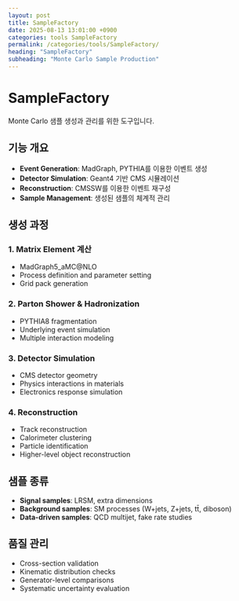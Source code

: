 ```yaml
---
layout: post
title: SampleFactory
date: 2025-08-13 13:01:00 +0900
categories: tools SampleFactory
permalink: /categories/tools/SampleFactory/
heading: "SampleFactory"
subheading: "Monte Carlo Sample Production"
---
```


# SampleFactory

Monte Carlo 샘플 생성과 관리를 위한 도구입니다.

## 기능 개요
- **Event Generation**: MadGraph, PYTHIA를 이용한 이벤트 생성
- **Detector Simulation**: Geant4 기반 CMS 시뮬레이션
- **Reconstruction**: CMSSW를 이용한 이벤트 재구성
- **Sample Management**: 생성된 샘플의 체계적 관리

## 생성 과정
### 1. Matrix Element 계산
- MadGraph5_aMC@NLO
- Process definition and parameter setting
- Grid pack generation

### 2. Parton Shower & Hadronization  
- PYTHIA8 fragmentation
- Underlying event simulation
- Multiple interaction modeling

### 3. Detector Simulation
- CMS detector geometry
- Physics interactions in materials
- Electronics response simulation

### 4. Reconstruction
- Track reconstruction
- Calorimeter clustering  
- Particle identification
- Higher-level object reconstruction

## 샘플 종류
- **Signal samples**: LRSM, extra dimensions
- **Background samples**: SM processes (W+jets, Z+jets, tt̄, diboson)
- **Data-driven samples**: QCD multijet, fake rate studies

## 품질 관리
- Cross-section validation
- Kinematic distribution checks
- Generator-level comparisons
- Systematic uncertainty evaluation